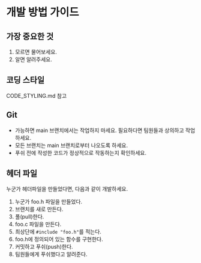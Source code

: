 # 개발 방법 가이드

## **가장 중요한 것**
1. 모르면 물어보세요.
2. 알면 알려주세요.

## 코딩 스타일
CODE\_STYLING.md 참고

## Git
- 가능하면 main 브랜치에서는 작업하지 마세요. 필요하다면 팀원들과 상의하고 작업하세요.
- 모든 브랜치는 main 브랜치로부터 나오도록 하세요.  
- 푸쉬 전에 작성한 코드가 정상적으로 작동하는지 확인하세요.

## 헤더 파일
누군가 헤더파일을 만들었다면, 다음과 같이 개발하세요.  
1. 누군가 foo.h 파일을 만들었다.
2. 브랜치를 새로 만든다.
3. 풀(pull)한다.
4. foo.c 파일을 만든다.
5. 최상단에 `#include "foo.h"`를 적는다.
6. foo.h에 정의되어 있는 함수를 구현한다.
7. 커밋하고 푸쉬(push)한다.
8. 팀원들에게 푸쉬했다고 알려준다.
